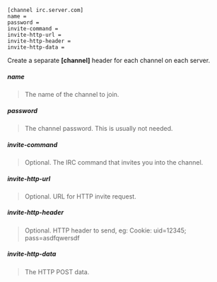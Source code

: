 ```
[channel irc.server.com]
name =
password =
invite-command =
invite-http-url =
invite-http-header =
invite-http-data =
```

Create a separate **[channel]** header for each channel on each server.

##### name
> The name of the channel to join.

##### password
> The channel password. This is usually not needed.

##### invite-command
> Optional. The IRC command that invites you into the channel.

##### invite-http-url
> Optional. URL for HTTP invite request.

##### invite-http-header
> Optional. HTTP header to send, eg: Cookie: uid=12345; pass=asdfqwersdf

##### invite-http-data
> The HTTP POST data.
